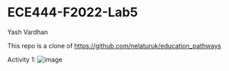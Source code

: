 # ECE444-F2022-Lab5
Yash Vardhan

This repo is a clone of https://github.com/nelaturuk/education_pathways

Activity 1:
![image](https://user-images.githubusercontent.com/59708439/195763315-c366e7ea-05a6-48e5-bb78-f6e36815ceda.png)
